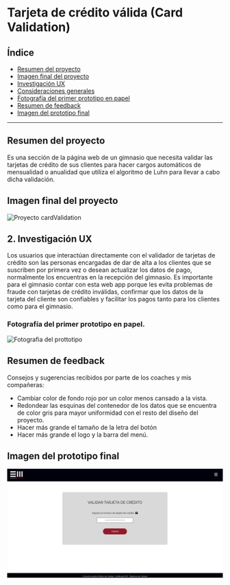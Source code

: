# Tarjeta de crédito válida (Card Validation) 

## Índice

* [Resumen del proyecto](#resumen-del-proyecto)
* [Imagen final del proyecto](#imagen-final-del-proyecto)
* [Investigación UX](#investigacion-ux)
* [Consideraciones generales](#4-consideraciones-generales)
* [Fotografía del primer prototipo en papel](#fotografia-del-primer-prototipo-en-papel)
* [Resumen de feedback](#resumen-de-feedback)
* [Imagen del prototipo final](#imagen-del-prototipo-final)


***

## Resumen del proyecto
Es una sección de la página web de un gimnasio que necesita validar las tarjetas de crédito de sus clientes para hacer cargos automáticos de mensualidad o anualidad que utiliza el algoritmo de Luhn para llevar a cabo dicha validación.
 
## Imagen final del proyecto

![Proyecto cardValidation](https://github.com/vanesadeneb/CDMX013-card-validation/tree/main/src/img/cardValidationImageProject.png)

## 2. Investigación UX

Los usuarios que interactúan directamente con el validador de tarjetas de crédito son las personas encargadas de dar de alta a los clientes que se suscriben por primera vez o desean actualizar los datos de pago, normalmente los encuentras en la recepción del gimnasio.
Es importante para el gimnasio contar con esta web app porque les evita problemas de fraude con tarjetas de crédito inválidas, confirmar que los datos de la tarjeta del cliente son confiables y facilitar los pagos tanto para los clientes como para el gimnasio.

### Fotografía del primer prototipo en papel.
![Fotografia del prottotipo](https://github.com/vanesadeneb/CDMX013-card-validation/tree/main/src/img/prototipoCardValidation.jpeg?raw=true)

## Resumen de feedback
Consejos y sugerencias recibidos por parte de los coaches y mis compañeras:
* Cambiar color de fondo rojo por un color menos cansado a la vista.
* Redondear las esquinas del contenedor de los datos que se encuentra de color gris para mayor uniformidad con el resto del diseño del proyecto.
* Hacer más grande el tamaño de la letra del botón
* Hacer más grande el logo y la barra del menú.


## Imagen del prototipo final
![Prototipo final](https://github.com/vanesadeneb/CDMX013-card-validation/blob/main/src/img/cardValidationImageProject.png)

